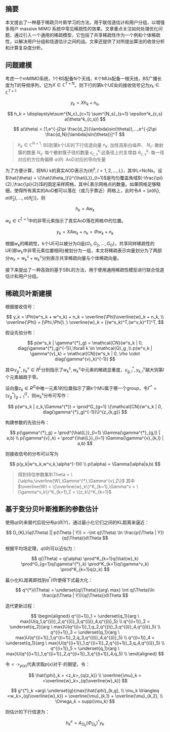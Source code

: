 ## 摘要

本文提出了一种基于稀疏贝叶斯学习的方法，用于联信道估计和用户分组，以增强多用户 massive MIMO 系统中常见稀疏性的效果。文章重点关注如何处理优化问题，通过引入一个通用的稀疏模型，它包括了共享稀疏性作为一个例和个体稀疏性，以解决用户分组和信道估计之间的战。文章还提供了对所提出算法的收敛分析和计算复杂度分析。

## 问题建模

考虑一个mMIMO系统，1个BS配备N个天线，K个MUs配备一根天线，BS广播长度为T的导频序列，记为$X \in \mathbb{C}^{T \times N}$。则下行的第k个UE处的接收信号记为$y_k \in \mathbb{C}^{T \times 1}$

$$
    y_k = Xh_k + n_k,
$$

$$
    h_k = \displaystyle\sum^{N_c}_{c=1} \sum^{N_s}_{s=1} \epsilon^k_{c,s} a(\theta^k_{c,s})
$$

$$
    a(\theta) = [1,e^{-j2\pi \frac{d_2}{\lambda}sin(\theta)},...,e^{-j2\pi \frac{d_N}{\lambda}sin(\theta)}]^T
$$

> $h_k \in \mathbb{C}^{N \times 1}$: BS到第k个UE的下行信道向量
> $n_k$: 加性高斯白噪声、
> $N_c$: 散射簇的数量
> $N_s$: 每个散射簇子径的数量
> $\epsilon^k_{c,s}$:这条径上的复增益
> $\theta^k_{c,s}$: 每一径对应的方位角偏移
> $a(\theta)$: AoD对应的导向矢量

为了方便计算，将MU k的真实AOD表示为$\{\theta^k_l,l=1,2,...,L\}$，其中L=NcNs。设$\hat{\theta} = \{\hat{\theta_l}\}^{\hat{L}}_{l=1}$是均匀覆盖角域$[-\frac{\pi}{2},\frac{\pi}{2}]$的固定采样网格，其中$\hat{L}$表示网格点的数量。如果网格足够精细，使得所有真实的AoD都可以落在（或几乎靠近）网格上，此时令$A = [a(\hat{\theta}_1),a(\hat{\theta}_2),...,a(\hat{\theta}_{\hat{L}})]$，则

$$
    h_k = Aw_k
$$

$w_k \in \mathbb{C}^{\hat{L}\times 1}$中的非零元素指示了真实AoD落在网格中的位置。

$$
    y_k = XAw_k + n_k = \Phi w_k + n_k
$$

根据$w_k$的稀疏性，k个UE可以被分为G组$\{G_1,G_2,...,G_G\}$，共享同样稀疏性的UE(即$w_k$中非零元素位置相同)被划分为一组，本文将稀疏表示向量划分为了两部分$w_k = w^s_k + w^v_k$分别表示共享稀疏向量与个体稀疏向量。

接下来提出了一种高效的基于SBL的方法，用于使用通用稀疏性模型进行联合信道估计和用户分组。

## 稀疏贝叶斯建模

根据接收信号：

$$
    y_k = \Phi(w^s_k + w^v_k) + n_k = \overline{\Phi}\overline{w}_k + n_k, \\
    \overline{\Phi} = [\Phi,\Phi]\  ;\ \overline{w}_k = [(w^s_k)^T,(w^v_k)^T]^T,
$$

假设先验分布：

$$
    p(w^s_k | \gamma^{*}_g) = \mathcal{CN}(w^s_k | 0, diag(\gamma^{*}_g)^{-1}),\forall k \in \mathcal{G}_g ,\\
    p(w^v_k | \gamma^{v}_k) = \mathcal{CN}(w^s_k | 0, \rho \cdot diag(\gamma^{v}_k)^{-1})
$$

其中$\gamma^{*}_g,\gamma^{v}_k \in R^{\hat{L}}$分别指示了$w^s_k,w^v_k$中元素的稀疏显著度，$\gamma^{*}_{g,l},\gamma^{v}_{k,l}$越大则第$l$个元素越趋于零。

设向量$z_k \in R^{G}$中唯一元素1的位置指示了第k个MU属于哪一个group，令$\Gamma^{*} = \{\gamma^{*}_g\}^G_{g=1}$，则$w^s_k$分布可写作：

$$
    p(w^s_k | z_k,\Gamma^{*}) = \prod^G_{g=1} \{\mathcal{CN}(w^s_k | 0, diag(\gamma^{*}_g)^{-1})\}^{z_{k,g}}
$$

构建参数的先验分布：

$$
    p(\gamma^{*}_g) = \prod^{\hat{L}}_{l=1} \Gamma(\gamma^{*}_{g,l} | a,b) \\
    p(\gamma^{v}_k) = \prod^{\hat{L}}_{l=1} \Gamma(\gamma^{v}_{k,l} | a,b)
$$

则接收信号的分布可以写为

$$
    p(y_k|w^s_k,w^v_k,\alpha^{-1}I) \\
    p(\alpha) = \Gamma(\alpha|a,b) 
$$

> 得到待估参数集$\Theta = \{\alpha,\overline{W},\Gamma^{*},\Gamma^{v},Z\}$
> 其中 $\overline{W} = \{\overline{w}_k\}^K_{k=1},\Gamma^v = \{\gamma^v_k\}^K_{k=1},Z = \{z_k\}^K_{k=1}$

## 基于变分贝叶斯推断的参数估计

使用$q(\Theta)$来替代后验分布$p(\Theta|Y)$，通过最小化它们之间的KL距离来逼近：

$$
    D_{KL}(q(\Theta) || p(\Theta | Y)) = -\int q(\Theta) \ln \frac{p(\Theta | Y)}{q(\Theta)}d\Theta
$$

根据平均场定理，$q(\Theta)$可以近似为：

$$
    q(\Theta) = q(\alpha) \prod^K_{k=1}q(\hat{w}_k) \prod^G_{g=1}q(\gamma^{*}_k) \prod^K_{k=1}q(\gamma^v_k) \prod^K_{k=1}q(z_k)
$$

最小化KL距离即找到$q^{*}(\Theta)$使得下式最大化：

$$
    q^{*}(\Theta) = \underset{q(\Theta)}{arg\ max} \int q(\Theta)\ln \frac{p(\Theta | Y)}{q(\Theta)}d\Theta
$$

迭代更新过程：

$$
    \begin{aligned}
        q^{(i+1)}_1 = \underset{q_1}{arg \ max}U(q_1,q^{(i)}_2,q^{(i)}_3,q^{(i)}_4,q^{(i)}_5) \\
        q^{(i+1)}_2 = \underset{q_2}{arg \ max}U(q^{(i+1)}_1,q_2,q^{(i)}_3,q^{(i)}_4,q^{(i)}_5) \\
        q^{(i+1)}_3 = \underset{q_1}{arg \ max}U(q^{(i+1)}_1,q^{(i+1)}_2,q_3,q^{(i)}_4,q^{(i)}_5) \\
        q^{(i+1)}_4 = \underset{q_1}{arg \ max}U(q^{(i+1)}_1,q^{(i+1)}_2,q^{(i+1)}_3,q_4,q^{(i)}_5) \\
        q^{(i+1)}_5 = \underset{q_1}{arg \ max}U(q^{(i+1)}_1,q^{(i+1)}_2,q^{(i+1)}_3,q^{(i+1)}_4,q_5) \\
    \end{aligned}
$$

令$<\cdot>_{p(x)}$代表求取$p(x)$对于$\cdot$的期望，令：

$$
    \hat{\phi}_k = <z_k>_{q(z_k)} \\
    \overline{\mu}_k = <\overline{w}_k>_{q(\overline{w}_k)}
$$

$$
    g^{*}_k =arg\ \underset{g}{max}\hat{\phi}_{k,g}, \\
    \mu_k \triangleq <w_k>_{q(\overline{w}_k)} = \overline{\mu}_{k,1} + \overline{\mu}_{k,2}, \\
    \Omega_k = supp(\mu_k)
$$

则估计的下行信道为：

$$
    h^e_k = A_{\Omega_k}(\Phi_{\Omega_k})^{\dagger}y_k
$$